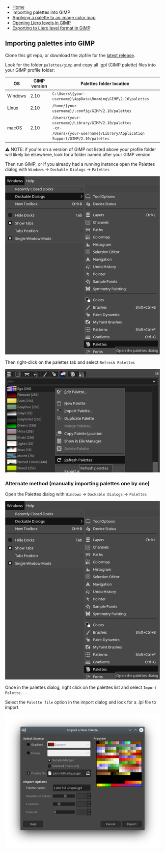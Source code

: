 * [Home](/README.md)
* Importing palettes into GIMP
* [Applying a palette to an image color map](/doc/set_color_map.md)
* [Opening Liero levels in GIMP](/doc/open_lev_file.md)
* [Exporting to Liero level format in GIMP](/doc/save_lev_file.md)

## Importing palettes into GIMP

Clone this git repo, or download the zipfile for the [latest
release](https://github.com/pilaf/liero-palettes/releases).

Look for the folder `palettes/gimp` and copy all .gpl (GIMP palette) files into
your GIMP profile folder:

OS      | GIMP version | Palettes folder location
--------|--------------|-------------------------
Windows | 2.10         | `C:\Users\{your-username}\AppData\Roaming\GIMP\2.10\palettes`
Linux   | 2.10         | `/home/{your-username}/.config/GIMP/2.10/palettes`
macOS   | 2.10         | `/Users/{your-username}/Library/GIMP/2.10/palettes`<br>-or-<br> `/Users/{your-username}/Library/Application Support/GIMP/2.10/palettes`

⚠️ NOTE: if you're on a version of GIMP not listed above your profile folder
will likely be elsewhere, look for a folder named after your GIMP version.

Then run GIMP, or if you already had a running instance open the Palettes
dialog with `Windows` → `Dockable Dialogs` → `Palettes`

![Open Palettes dockable dialog](/screenshots/palettes-dockable.png)

Then right-click on the palettes tab and select `Refresh Palettes`

![Refresh Palettes in GIMP](/screenshots/refresh-palettes.png)

### Alternate method (manually importing palettes one by one)

Open the Palettes dialog with `Windows` → `Dockable Dialogs` → `Palettes`

![Open Palettes dockable dialog](/screenshots/palettes-dockable.png)

Once in the palettes dialog, right click on the palettes list and select
`Import Palette...`

Select the `Palette file` option in the import dialog and look for a .lpl file
to import.

![Import Palette](/screenshots/import-palette.png)
